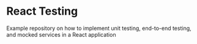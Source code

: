 # React Testing

Example repository on how to implement unit testing, end-to-end testing, and mocked services in a React application
